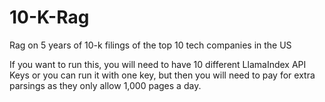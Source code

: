 # 10-K-Rag
Rag on 5 years of 10-k filings of the top 10 tech companies in the US

If you want to run this, you will need to have 10 different LlamaIndex API Keys or you can run it with one key, but then you will need to pay for extra parsings as they only allow 1,000 pages a day.
